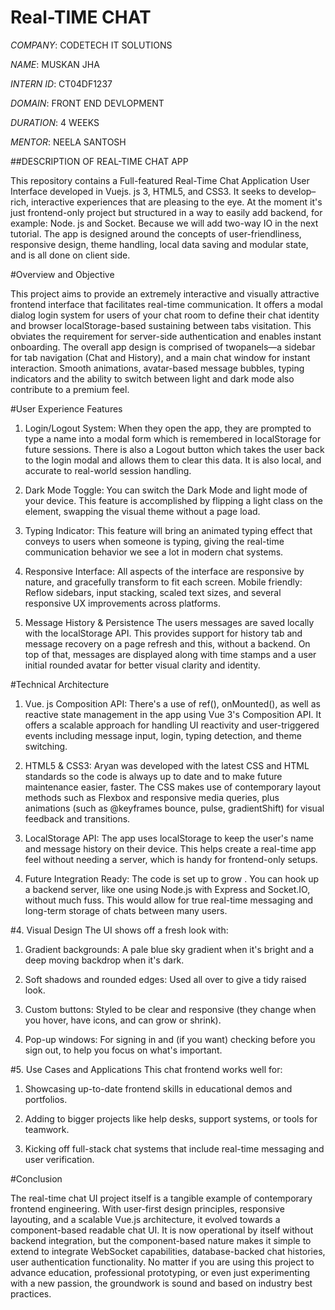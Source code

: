 # Real-TIME CHAT

*COMPANY*: CODETECH IT SOLUTIONS 

*NAME*: MUSKAN JHA 

*INTERN ID*: CT04DF1237

*DOMAIN*: FRONT END DEVLOPMENT

*DURATION*: 4 WEEKS

*MENTOR*: NEELA SANTOSH

##DESCRIPTION OF REAL-TIME CHAT APP

This repository contains a Full-featured Real-Time Chat Application User Interface developed in Vuejs. js 3, HTML5, and CSS3. It seeks to develop–rich, interactive experiences that are pleasing to the eye. At the moment it's just frontend-only project but structured in a way to easily add backend, for example: Node. js and Socket. Because we will add two-way IO in the next tutorial. The app is designed around the concepts of user-friendliness, responsive design, theme handling, local data saving and modular state, and is all done on client side.

#Overview and Objective

This project aims to provide an extremely interactive and visually attractive frontend interface that facilitates real-time communication. It offers a modal dialog login system for users of your chat room to define their chat identity and browser localStorage-based sustaining between tabs visitation. This obviates the requirement for server-side authentication and enables instant onboarding. The overall app design is comprised of twopanels—a sidebar for tab navigation (Chat and History), and a main chat window for instant interaction. Smooth animations, avatar-based message bubbles, typing indicators and the ability to switch between light and dark mode also contribute to a premium feel.

#User Experience Features

1. Login/Logout System: When they open the app, they are prompted to type a name into a modal form which is remembered in localStorage for future sessions. There is also a Logout button which takes the user back to the login modal and allows them to clear this data. It is also local, and accurate to real-world session handling.

2. Dark Mode Toggle: You can switch the Dark Mode and light mode of your device. This feature is accomplished by flipping a light class on the element, swapping the visual theme without a page load.

3. Typing Indicator: This feature will bring an animated typing effect that conveys to users when someone is typing, giving the real-time communication behavior we see a lot in modern chat systems.

4. Responsive Interface: All aspects of the interface are responsive by nature, and gracefully transform to fit each screen. Mobile friendly: Reflow sidebars, input stacking, scaled text sizes, and several responsive UX improvements across platforms.

5. Message History & Persistence The users messages are saved locally with the localStorage API. This provides support for history tab and message recovery on a page refresh and this, without a backend. On top of that, messages are displayed along with time stamps and a user initial rounded avatar for better visual clarity and identity.

#Technical Architecture

1. Vue. js Composition API: There's a use of ref(), onMounted(), as well as reactive state management in the app using Vue 3's Composition API. It offers a scalable approach for handling UI reactivity and user-triggered events including message input, login, typing detection, and theme switching.

2. HTML5 & CSS3: Aryan was developed with the latest CSS and HTML standards so the code is always up to date and to make future maintenance easier, faster. The CSS makes use of contemporary layout methods such as Flexbox and responsive media queries, plus animations (such as @keyframes bounce, pulse, gradientShift) for visual feedback and transitions.

3. LocalStorage API: The app uses localStorage to keep the user's name and message history on their device. This helps create a real-time app feel without needing a server, which is handy for frontend-only setups.

4. Future Integration Ready: The code is set up to grow . You can hook up a backend server, like one using Node.js with Express and Socket.IO, without much fuss. This would allow for true real-time messaging and long-term storage of chats between many users.

#4. Visual Design
The UI shows off a fresh look with:

1. Gradient backgrounds: A pale blue sky gradient when it's bright and a deep moving backdrop when it's dark.

2. Soft shadows and rounded edges: Used all over to give a tidy raised look.

3. Custom buttons: Styled to be clear and responsive (they change when you hover, have icons, and can grow or shrink).

4. Pop-up windows: For signing in and (if you want) checking before you sign out, to help you focus on what's important.

#5. Use Cases and Applications
This chat frontend works well for:

1. Showcasing up-to-date frontend skills in educational demos and portfolios.

2. Adding to bigger projects like help desks, support systems, or tools for teamwork.

3. Kicking off full-stack chat systems that include real-time messaging and user verification.

#Conclusion

The real-time chat UI project itself is a tangible example of contemporary frontend engineering. With user-first design principles, responsive layouting, and a scalable Vue.js architecture, it evolved towards a component-based readable chat UI. It is now operational by itself without backend integration, but the component-based nature makes it simple to extend to integrate WebSocket capabilities, database-backed chat histories, user authentication functionality. No matter if you are using this project to advance education, professional prototyping, or even just experimenting with a new passion, the groundwork is sound and based on industry best practices.






